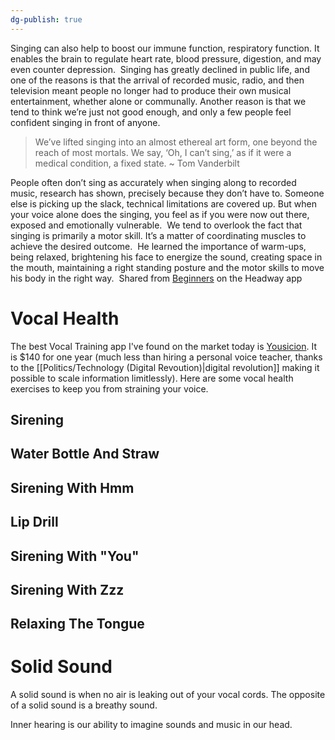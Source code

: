 ```yaml
---
dg-publish: true
---
```

Singing can also help to boost our immune function, respiratory function. It enables the brain to regulate heart rate, blood pressure, digestion, and may even counter depression.
​
Singing has greatly declined in public life, and one of the reasons is that the arrival of recorded music, radio, and then television meant people no longer had to produce their own musical entertainment, whether alone or communally. Another reason is that we tend to think we’re just not good enough, and only a few people feel confident singing in front of anyone.
​
​
> We’ve lifted singing into an almost ethereal art form, one beyond the reach of most mortals. We say, ‘Oh, I can’t sing,’ as if it were a medical condition, a fixed state. ~ Tom Vanderbilt


People often don’t sing as accurately when singing along to recorded music, research has shown, precisely because they don’t have to. Someone else is picking up the slack, technical limitations are covered up. But when your voice alone does the singing, you feel as if you were now out there, exposed and emotionally vulnerable.
​
We tend to overlook the fact that singing is primarily a motor skill. It’s a matter of coordinating muscles to achieve the desired outcome.
​
He learned the importance of warm-ups, being relaxed, brightening his face to energize the sound, creating space in the mouth, maintaining a right standing posture and the motor skills to move his body in the right way.
​
Shared from [Beginners](https://headway.onelink.me/9USK?pid=app_referral&af_web_dp=https%3A%2F%2Fweb.get-headway.com%2Fbook%2Fbeginners&c=highlight&af_siteid=summary_text) on the Headway app

# Vocal Health

The best Vocal Training app I've found on the market today is [Yousicion](https://yousician.com/lp/yousician-us). It is $140 for one year (much less than hiring a personal voice teacher, thanks to the [[Politics/Technology (Digital Revoution)\|digital revolution]] making it possible to scale information limitlessly). Here are some vocal health exercises to keep you from straining your voice.

## Sirening

## Water Bottle And Straw

## Sirening With Hmm

## Lip Drill

## Sirening With "You"

## Sirening With Zzz

## Relaxing The Tongue

# Solid Sound

A solid sound is when no air is leaking out of your vocal cords. The opposite of a solid sound is a breathy sound.

Inner hearing is our ability to imagine sounds and music in our head.
